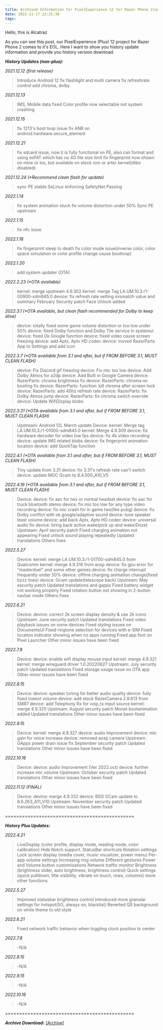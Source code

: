 ```yaml
---
title: Archived Information for PixelExperience 12 for Razer Phone 2(aura)
date: 2022-11-17 22:21:30
tags:
---
```

Hello, this is Alcatraz

As you can see this post, our PixelExperience (Plus) 12 project for Razer Phone 2 comes to it's EOL. Here I want to show you history update information and provide you history version download.

***History Updates (non-plus):***

*2021.12.12 (first release)*

>Introduce Android 12
fix flashlight and multi camera
fix refreshrate control
add chroma, dolby

*2021.12.13*
>IMS, Mobile data fixed
Color profile now selectable not system crashing

*2021.12.15*
>fix 1213's boot loop issue
fix ANR on android.hardware.secure_element

*2021.12.21*
>fix sdcard issue, now it is fully functional on PE, also can format and using exFAT which has no 4G file size limit
fix fingerprint now shown on mine or los, but available on stock rom or arter kernel(dtbo disabled)

*2021.12.24 (\*Recommend clean flash for update)*
>sync PE stable
SeLinux enforcing
SafetyNet Passing

*2022.1.14*
>fix system animation stuck
fix volume distortion under 50%
Sync PE upstream

*2022.1.15*
>fix nfc issue

*2022.1.18*
>fix fingerprint sleep to death
fix color mode issue(inverse color, color space simulation or color profile change cause bootloop)

*2022.1.20*
>add system updater (OTA)

*2022.2.23 (\*OTA available)*
>kernel: merge upstream 4.9.302
kernel: merge Tag LA.UM.10.3.r1-00900-sdm845.0
device: fix refresh rate setting mismatch value and summary
February Security patch
Face Unlock added

*2022.3.1 (\*OTA available, but clean flash recommended for Dolby to keep alive)*
>device: totally fixed some game volume distortion or too low under 50%
device: fixed Dolby function and Dolby Tile service in systemui
device: fixed Ok Google function
device: fixed video cause screen freezing
device: add Aptx, Aptx HD codec
device: moved RazerParts App to Settings and add icon


*2022.3.7 (\*OTA available from 3.1 and after, but if FROM BEFORE 3.1, MUST CLEAN FLASH)*
>device: Fix Discord gif freezing
device: Fix mic too low
device: Add Dolby Atmos for a2dp
device: Add Built in Google Camera
device: RazerParts: chroma brightness fix
device: RazerParts: chroma on booting fix
device: RazerParts: function: kill chroma after screen lock
device: RazerParts: add 40hz refresh rate
device: RazerParts: fix Dolby Atmos jump
device: RazerParts: fix chroma switch override
device: Update WifiDisplay blobs

*2022.3.31 (\*OTA available from 3.1 and after, but if FROM BEFORE 3.1, MUST CLEAN FLASH)*
>Upstream:
 Android 12L
 March update
Device:
kernel: Merge tag LA.UM.10.3.r1-01000-sdm845.0
 kernel: Merge 4.9.309
 device: fix hardware decoder for video low fps
 device: fix 4k video recording
 device: update IMS related blobs
 device: fix fingerprint animation location
 device: add QuickTap function

*2022.4.1 (\*OTA available from 3.1 and after, but if FROM BEFORE 3.1, MUST CLEAN FLASH)*
>Tiny update from 3.31
 device: fix 3.31's refresh rate can't switch
 device: update MGC Gcam to 8.4.500_A10_V5

*2022.4.16 (\*OTA available from 3.1 and after, but if FROM BEFORE 3.1, MUST CLEAN FLASH)*
>Device:
 device: fix aac for tws or normal headset
 device: fix aac for truck bluetooth stereo
 device: fix mic too low for any type video recording
 device: fix mic crash for in game tws(like pubg)
 device: fix Dolby conflict with ok google/adaptive sound
 device: tune speaker least volume
 device: add back Aptx, Aptx HD codec
 device: universal audio fix
 device: bring back active wake(pick up and wake/Doze)
Upstream:
 April security patch
 Fixed charging animation not appearing
 Fixed unlock sound playing repeatedly
 Updated translations
 Others fixes

*2022.5.27*
>Device:
 kernel: merge LA.UM.10.3.r1-01700-sdm845.0 from Qualcomm
 kernel: merge 4.9.316 from aosp
 device: fix gpu error for "masterduel" and some other games
 device: fix charge interrupt frequently under 50%
 device: offline charging animation change(fixed bzzz lines)
 device: Gcam update(telescope back)
Upstream:
 May security patch
 Updated translations and gapps
 Fixed battery widget not working properly
 Fixed rotation button not showing in 2-button navbar mode
 Others fixes

*2022.6.21*
>Device:
 device: correct 2k screen display density & use 2k icons
Upstream:
 June security patch
 Updated translations
 Fixed video playback issues on some devices
 Fixed styling issues on DocumentsUI
 Fixed ringtone selection for devices with e-SIM
 Fixed location indicator showing when no apps running
 Fixed app font on Pixel Launcher
 Other minor issues have been fixed

*2022.7.8*
>Device:
 device: enable wifi display mouse input
 kernel: merge 4.9.321
 kernel: merge wireguard driver 1.0.20220627
Upstream:
 July security patch
 Updated translations
 Fixed storage usage issue on OTA app
 Other minor issues have been fixed

*2022.8.15*
>Device:
 device: speaker tuning for better audio quality
 device: fully fixed lowest volume
 device: add stock RazerCamera 2.8.613 from SMR7
 device: add Telephony Rx for voip_tx input source
 kernel: merge 4.9.325
Upstream:
 August security patch
 Monet bootanimation added
 Updated translations
 Other minor issues have been fixed

*2022.9.15*
>Device:
 kernel: merge 4.9.327
 device: audio improvement
 device: mic gain for voice increase
 device: removed aosp camera
Upstream:
 GApps power drain issue fix
 September security patch
 Updated translations
 Other minor issues have been fixed

*2022.10.16*
>Device:
 device: audio improvement (Ver 2022.oct)
 device: further increase mic volume
Upstream:
 October security patch
 Updated translations
 Other minor issues have been fixed

*2022.11.12 (FINAL)*
>Device:
 device: merge 4.9.332
 device: BSG GCam update to 8.6.263_A11_V10
Upstream:
 November security patch
 Updated translations
 Other minor issues have been fixed

==============================================

***History Plus Updates:***

*2022.4.21*
>LiveDisplay (color profile, display mode, reading mode, color calibration)
Hide Notch support.
StatusBar shortcuts
Rotation settings
Lock screen display (media cover, music visualizer, power menu)
Per-app volume settings
Increasing ring volume
Different gestures
Power and Volume button customisations
Network traffic monitor
Brightness (brightness slider, auto brightness, brightness control)
Quick settings (quick pulldown, title visibility, vibrate on touch, rows, columns)
more other functions

*2022.5.27*
>Improved statusbar brightness control
Introduced more granular settings for hotspot(5G, always on, blacklist)
Reverted QS background on white theme to old style

*2022.6.21*
>Fixed network traffic behavior when toggling clock position to center

*2022.7.8*
>-N/A

*2022.8.15*
>-N/A

*2022.9.15*
>-N/A

*2022.10.16*
>-N/A

==============================================

***Archive Download:***
[[Archive]](https://www.androidfilehost.com/?w=files&flid=328764)